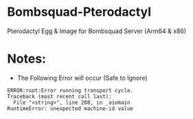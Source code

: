 # Bombsquad-Pterodactyl
Pterodactyl Egg &amp; Image for Bombsquad Server (Arm64 &amp; x86)

# Notes:
- The Following Error will occur (Safe to Ignore)
```
ERROR:root:Error running transport cycle.
Traceback (most recent call last):
  File "<string>", line 208, in _aiomain
RuntimeError: unexpected machine-id value
```
